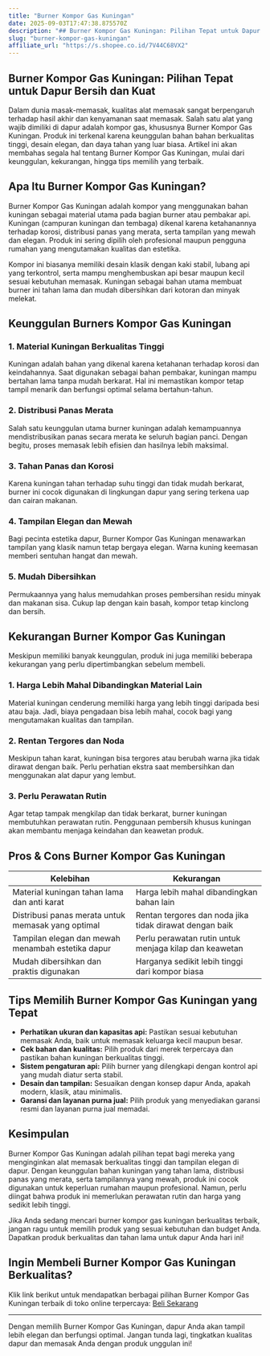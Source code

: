 ```yaml
---
title: "Burner Kompor Gas Kuningan"
date: 2025-09-03T17:47:38.875570Z
description: "## Burner Kompor Gas Kuningan: Pilihan Tepat untuk Dapur Bersih dan Kuat..."
slug: "burner-kompor-gas-kuningan"
affiliate_url: "https://s.shopee.co.id/7V44C68VX2"
---
```

## Burner Kompor Gas Kuningan: Pilihan Tepat untuk Dapur Bersih dan Kuat

Dalam dunia masak-memasak, kualitas alat memasak sangat berpengaruh terhadap hasil akhir dan kenyamanan saat memasak. Salah satu alat yang wajib dimiliki di dapur adalah kompor gas, khususnya Burner Kompor Gas Kuningan. Produk ini terkenal karena keunggulan bahan bahan berkualitas tinggi, desain elegan, dan daya tahan yang luar biasa. Artikel ini akan membahas segala hal tentang Burner Kompor Gas Kuningan, mulai dari keunggulan, kekurangan, hingga tips memilih yang terbaik.

## Apa Itu Burner Kompor Gas Kuningan?

Burner Kompor Gas Kuningan adalah kompor yang menggunakan bahan kuningan sebagai material utama pada bagian burner atau pembakar api. Kuningan (campuran kuningan dan tembaga) dikenal karena ketahanannya terhadap korosi, distribusi panas yang merata, serta tampilan yang mewah dan elegan. Produk ini sering dipilih oleh profesional maupun pengguna rumahan yang mengutamakan kualitas dan estetika.

Kompor ini biasanya memiliki desain klasik dengan kaki stabil, lubang api yang terkontrol, serta mampu menghembuskan api besar maupun kecil sesuai kebutuhan memasak. Kuningan sebagai bahan utama membuat burner ini tahan lama dan mudah dibersihkan dari kotoran dan minyak melekat.

## Keunggulan Burners Kompor Gas Kuningan

### 1. Material Kuningan Berkualitas Tinggi

Kuningan adalah bahan yang dikenal karena ketahanan terhadap korosi dan keindahannya. Saat digunakan sebagai bahan pembakar, kuningan mampu bertahan lama tanpa mudah berkarat. Hal ini memastikan kompor tetap tampil menarik dan berfungsi optimal selama bertahun-tahun.

### 2. Distribusi Panas Merata

Salah satu keunggulan utama burner kuningan adalah kemampuannya mendistribusikan panas secara merata ke seluruh bagian panci. Dengan begitu, proses memasak lebih efisien dan hasilnya lebih maksimal.

### 3. Tahan Panas dan Korosi

Karena kuningan tahan terhadap suhu tinggi dan tidak mudah berkarat, burner ini cocok digunakan di lingkungan dapur yang sering terkena uap dan cairan makanan.

### 4. Tampilan Elegan dan Mewah

Bagi pecinta estetika dapur, Burner Kompor Gas Kuningan menawarkan tampilan yang klasik namun tetap bergaya elegan. Warna kuning keemasan memberi sentuhan hangat dan mewah.

### 5. Mudah Dibersihkan

Permukaannya yang halus memudahkan proses pembersihan residu minyak dan makanan sisa. Cukup lap dengan kain basah, kompor tetap kinclong dan bersih.

## Kekurangan Burner Kompor Gas Kuningan

Meskipun memiliki banyak keunggulan, produk ini juga memiliki beberapa kekurangan yang perlu dipertimbangkan sebelum membeli.

### 1. Harga Lebih Mahal Dibandingkan Material Lain

Material kuningan cenderung memiliki harga yang lebih tinggi daripada besi atau baja. Jadi, biaya pengadaan bisa lebih mahal, cocok bagi yang mengutamakan kualitas dan tampilan.

### 2. Rentan Tergores dan Noda

Meskipun tahan karat, kuningan bisa tergores atau berubah warna jika tidak dirawat dengan baik. Perlu perhatian ekstra saat membersihkan dan menggunakan alat dapur yang lembut.

### 3. Perlu Perawatan Rutin

Agar tetap tampak mengkilap dan tidak berkarat, burner kuningan membutuhkan perawatan rutin. Penggunaan pembersih khusus kuningan akan membantu menjaga keindahan dan keawetan produk.

## Pros & Cons Burner Kompor Gas Kuningan

| Kelebihan | Kekurangan |
|--------------|--------------|
| Material kuningan tahan lama dan anti karat | Harga lebih mahal dibandingkan bahan lain |
| Distribusi panas merata untuk memasak yang optimal | Rentan tergores dan noda jika tidak dirawat dengan baik |
| Tampilan elegan dan mewah menambah estetika dapur | Perlu perawatan rutin untuk menjaga kilap dan keawetan |
| Mudah dibersihkan dan praktis digunakan | Harganya sedikit lebih tinggi dari kompor biasa |

## Tips Memilih Burner Kompor Gas Kuningan yang Tepat

- **Perhatikan ukuran dan kapasitas api:** Pastikan sesuai kebutuhan memasak Anda, baik untuk memasak keluarga kecil maupun besar.
- **Cek bahan dan kualitas:** Pilih produk dari merek terpercaya dan pastikan bahan kuningan berkualitas tinggi.
- **Sistem pengaturan api:** Pilih burner yang dilengkapi dengan kontrol api yang mudah diatur serta stabil.
- **Desain dan tampilan:** Sesuaikan dengan konsep dapur Anda, apakah modern, klasik, atau minimalis.
- **Garansi dan layanan purna jual:** Pilih produk yang menyediakan garansi resmi dan layanan purna jual memadai.

## Kesimpulan

Burner Kompor Gas Kuningan adalah pilihan tepat bagi mereka yang menginginkan alat memasak berkualitas tinggi dan tampilan elegan di dapur. Dengan keunggulan bahan kuningan yang tahan lama, distribusi panas yang merata, serta tampilannya yang mewah, produk ini cocok digunakan untuk keperluan rumahan maupun profesional. Namun, perlu diingat bahwa produk ini memerlukan perawatan rutin dan harga yang sedikit lebih tinggi.

Jika Anda sedang mencari burner kompor gas kuningan berkualitas terbaik, jangan ragu untuk memilih produk yang sesuai kebutuhan dan budget Anda. Dapatkan produk berkualitas dan tahan lama untuk dapur Anda hari ini!

## Ingin Membeli Burner Kompor Gas Kuningan Berkualitas?

Klik link berikut untuk mendapatkan berbagai pilihan Burner Kompor Gas Kuningan terbaik di toko online terpercaya: [Beli Sekarang](https://s.shopee.co.id/7V44C68VX2)

---

Dengan memilih Burner Kompor Gas Kuningan, dapur Anda akan tampil lebih elegan dan berfungsi optimal. Jangan tunda lagi, tingkatkan kualitas dapur dan memasak Anda dengan produk unggulan ini!